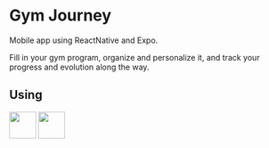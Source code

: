 # Gym Journey

Mobile app using ReactNative and Expo.

Fill in your gym program, organize and personalize it, and track your progress and evolution along the way.

## Using
<img src="https://cdn.worldvectorlogo.com/logos/expo-1.svg" width="48px" height="48px" /> <img src="https://cdn.worldvectorlogo.com/logos/typescript.svg" height="48px" width="48px" />
